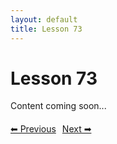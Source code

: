 ```yaml
---
layout: default
title: Lesson 73
---
```


# Lesson 73

Content coming soon...

<div style="margin-top: 20px;">
<a href="/docs/intermediate/Lessons/lesson_72.html" style="margin-right: 10px;">⬅ Previous</a><a href="/docs/intermediate/Lessons/lesson_74.html">Next ➡</a>
</div>
